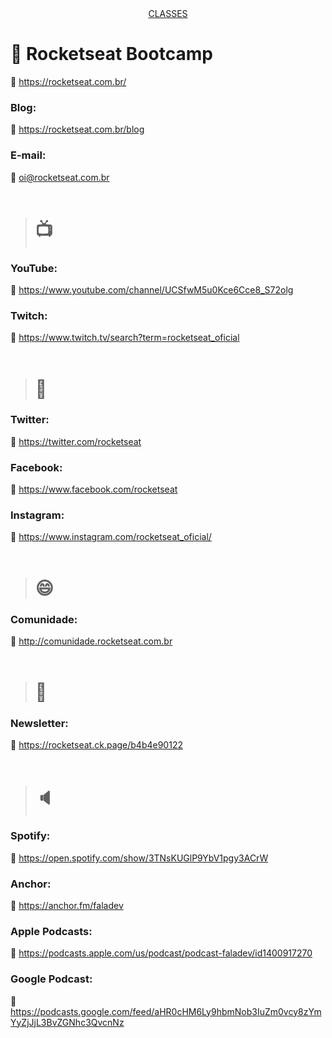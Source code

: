 <div align="center">
    <a href="marcelosperalta.github.io/rocketseat/">CLASSES</a>
</div>

# :rocket: Rocketseat Bootcamp

:link: https://rocketseat.com.br/

### Blog:

:link: https://rocketseat.com.br/blog

### E-mail:

:email: oi@rocketseat.com.br
<br>
<br>

> # :tv:

### YouTube:

:link: https://www.youtube.com/channel/UCSfwM5u0Kce6Cce8_S72olg

### Twitch:

:link: https://www.twitch.tv/search?term=rocketseat_oficial
<br>
<br>

> # :iphone:

### Twitter:

:link: https://twitter.com/rocketseat

### Facebook:

:link: https://www.facebook.com/rocketseat

### Instagram:

:link: https://www.instagram.com/rocketseat_oficial/
<br>
<br>

> # :smile:

### Comunidade:

:link: http://comunidade.rocketseat.com.br
<br>
<br>

> # :email:

### Newsletter:

:link: https://rocketseat.ck.page/b4b4e90122
<br>
<br>

> # :speaker:

### Spotify:

:link: https://open.spotify.com/show/3TNsKUGlP9YbV1pgy3ACrW

### Anchor:

:link: https://anchor.fm/faladev

### Apple Podcasts:

:link: https://podcasts.apple.com/us/podcast/podcast-faladev/id1400917270

### Google Podcast:

:link: https://podcasts.google.com/feed/aHR0cHM6Ly9hbmNob3IuZm0vcy8zYmYyZjJjL3BvZGNhc3QvcnNz